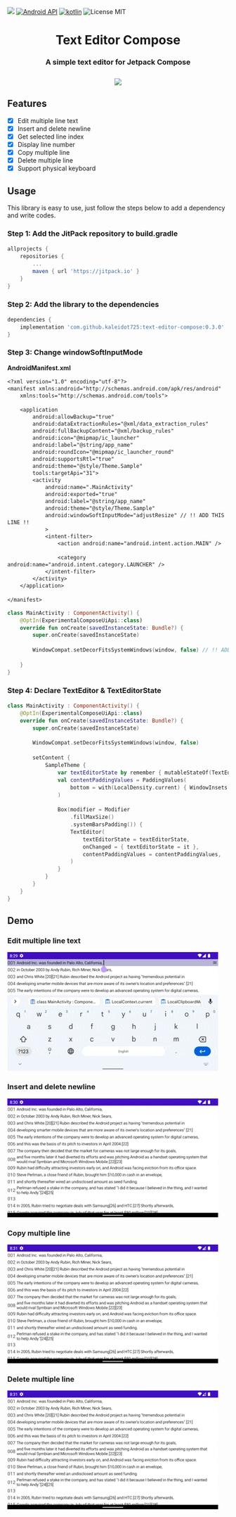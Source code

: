 [![](https://jitpack.io/v/kaleidot725/text-editor-compose.svg)](https://jitpack.io/#kaleidot725/text-editor-compose)
[![Android API](https://img.shields.io/badge/api-24%2B-brightgreen.svg)](https://android-arsenal.com/api?level=24)
[![kotlin](https://img.shields.io/github/languages/top/kaleidot725/text-editor-compose)](https://kotlinlang.org/)
![License MIT](https://img.shields.io/github/license/kaleidot725/text-editor-compose)

<h1 align="center">
    Text Editor Compose
</h1>

<h3 align="center">
    A simple text editor for Jetpack Compose
</h3>

<h3 align="center">
    <img align="center" width=400 src="https://github.com/kaleidot725/text-editor-compose/blob/main/demo.gif">
</h3>

## Features

- [x] Edit multiple line text
- [x] Insert and delete newline
- [x] Get selected line index
- [x] Display line number
- [x] Copy multiple line
- [x] Delete multiple line
- [x] Support physical keyboard

## Usage

This library is easy to use, just follow the steps below to add a dependency and write codes.

### Step 1: Add the JitPack repository to build.gradle

```groovy
allprojects {
	repositories {
		...
		maven { url 'https://jitpack.io' }
	}
}
```

### Step 2: Add the library to the dependencies

```groovy
dependencies {
	implementation 'com.github.kaleidot725:text-editor-compose:0.3.0'
}
```

### Step 3: Change windowSoftInputMode

**AndroidManifest.xml**
```
<?xml version="1.0" encoding="utf-8"?>
<manifest xmlns:android="http://schemas.android.com/apk/res/android"
    xmlns:tools="http://schemas.android.com/tools">

    <application
        android:allowBackup="true"
        android:dataExtractionRules="@xml/data_extraction_rules"
        android:fullBackupContent="@xml/backup_rules"
        android:icon="@mipmap/ic_launcher"
        android:label="@string/app_name"
        android:roundIcon="@mipmap/ic_launcher_round"
        android:supportsRtl="true"
        android:theme="@style/Theme.Sample"
        tools:targetApi="31">
        <activity
            android:name=".MainActivity"
            android:exported="true"
            android:label="@string/app_name"
            android:theme="@style/Theme.Sample"
            android:windowSoftInputMode="adjustResize" // !! ADD THIS LINE !!
            >
            <intent-filter>
                <action android:name="android.intent.action.MAIN" />

                <category android:name="android.intent.category.LAUNCHER" />
            </intent-filter>
        </activity>
    </application>

</manifest>
```

```kotlin
class MainActivity : ComponentActivity() {
    @OptIn(ExperimentalComposeUiApi::class)
    override fun onCreate(savedInstanceState: Bundle?) {
        super.onCreate(savedInstanceState)

        WindowCompat.setDecorFitsSystemWindows(window, false) // !! ADD THIS LINE !!
        
	}
}
```

### Step 4: Declare TextEditor & TextEditorState

```kotlin
class MainActivity : ComponentActivity() {
    @OptIn(ExperimentalComposeUiApi::class)
    override fun onCreate(savedInstanceState: Bundle?) {
        super.onCreate(savedInstanceState)

        WindowCompat.setDecorFitsSystemWindows(window, false)

        setContent {
            SampleTheme {
                var textEditorState by remember { mutableStateOf(TextEditorState.create(DemoText)) }
                val contentPaddingValues = PaddingValues(
                    bottom = with(LocalDensity.current) { WindowInsets.ime.getBottom(this).toDp() }
                )

                Box(modifier = Modifier
                    .fillMaxSize()
                    .systemBarsPadding()) {
                    TextEditor(
                        textEditorState = textEditorState,
                        onChanged = { textEditorState = it },
                        contentPaddingValues = contentPaddingValues,
                    )
                }
            }
        }
    }
}
```

## Demo

### Edit multiple line text

![Edit multiple line text](./docs/1.gif)

### Insert and delete newline

![Insert and delete newline](./docs/2.gif)

### Copy multiple line

![Copy multiple line](./docs/3.gif)

### Delete multiple line

![Delete multiple line](./docs/4.gif)
